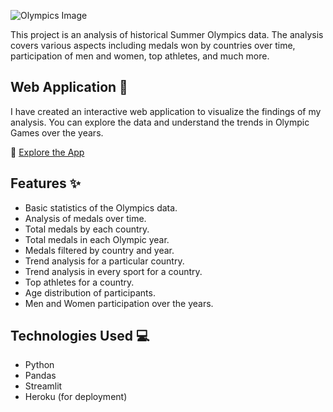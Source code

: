 
![Olympics Image](https://img.jagranjosh.com/images/2021/June/2362021/World_Olympic_day_2021_theme_history_significance.jpg)

This project is an analysis of historical Summer Olympics data. The analysis covers various aspects including medals won by countries over time, participation of men and women, top athletes, and much more.

## Web Application 🚀

I have created an interactive web application to visualize the findings of my analysis. You can explore the data and understand the trends in Olympic Games over the years.

🔗 [Explore the App](https://olympics-analysis-by-mudit-app-d05d3c3a4d2c.herokuapp.com/)

## Features ✨

- Basic statistics of the Olympics data.
- Analysis of medals over time.
- Total medals by each country.
- Total medals in each Olympic year.
- Medals filtered by country and year.
- Trend analysis for a particular country.
- Trend analysis in every sport for a country.
- Top athletes for a country.
- Age distribution of participants.
- Men and Women participation over the years.

## Technologies Used 💻

- Python
- Pandas
- Streamlit
- Heroku (for deployment)

